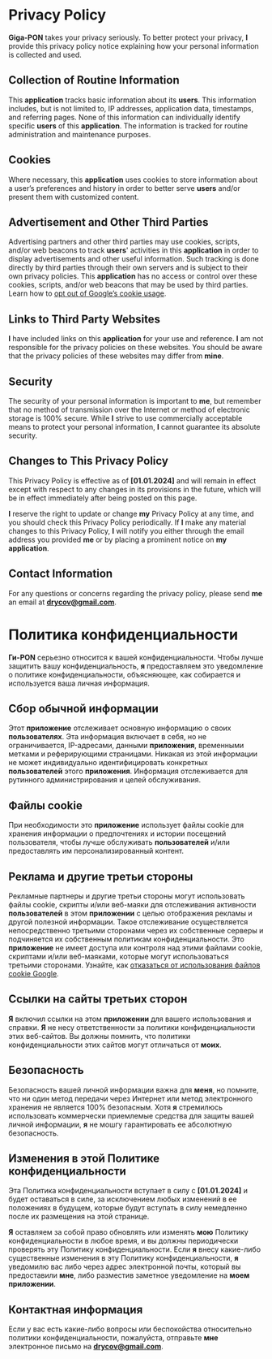 # Privacy Policy

**Giga-PON** takes your privacy seriously. To better protect your privacy, **I** provide this privacy policy notice explaining how your personal information is collected and used.

## Collection of Routine Information

This **application** tracks basic information about its **users**. This information includes, but is not limited to, IP addresses, application data, timestamps, and referring pages. None of this information can individually identify specific **users** of this **application**. The information is tracked for routine administration and maintenance purposes.

## Cookies

Where necessary, this **application** uses cookies to store information about a user’s preferences and history in order to better serve **users** and/or present them with customized content.

## Advertisement and Other Third Parties

Advertising partners and other third parties may use cookies, scripts, and/or web beacons to track **users**' activities in this **application** in order to display advertisements and other useful information. Such tracking is done directly by third parties through their own servers and is subject to their own privacy policies. This **application** has no access or control over these cookies, scripts, and/or web beacons that may be used by third parties. Learn how to [opt out of Google’s cookie usage](http://www.google.com/privacy_ads.html).

## Links to Third Party Websites

**I** have included links on this **application** for your use and reference. **I** am not responsible for the privacy policies on these websites. You should be aware that the privacy policies of these websites may differ from **mine**.

## Security

The security of your personal information is important to **me**, but remember that no method of transmission over the Internet or method of electronic storage is 100% secure. While **I** strive to use commercially acceptable means to protect your personal information, **I** cannot guarantee its absolute security.

## Changes to This Privacy Policy

This Privacy Policy is effective as of **[01.01.2024]** and will remain in effect except with respect to any changes in its provisions in the future, which will be in effect immediately after being posted on this page.

**I** reserve the right to update or change **my** Privacy Policy at any time, and you should check this Privacy Policy periodically. If **I** make any material changes to this Privacy Policy, **I** will notify you either through the email address you provided **me** or by placing a prominent notice on **my** **application**.

## Contact Information

For any questions or concerns regarding the privacy policy, please send **me** an email at **drycov@gmail.com**.
 


# Политика конфиденциальности

**Ги-PON** серьезно относится к вашей конфиденциальности. Чтобы лучше защитить вашу конфиденциальность, **я** предоставляем это уведомление о политике конфиденциальности, объясняющее, как собирается и используется ваша личная информация.

## Сбор обычной информации

Этот **приложение** отслеживает основную информацию о своих **пользователях**. Эта информация включает в себя, но не ограничивается, IP-адресами, данными **приложения**, временными метками и реферирующими страницами. Никакая из этой информации не может индивидуально идентифицировать конкретных **пользователей** этого **приложения**. Информация отслеживается для рутинного администрирования и целей обслуживания.

## Файлы cookie

При необходимости это **приложение** использует файлы cookie для хранения информации о предпочтениях и истории посещений пользователя, чтобы лучше обслуживать **пользователей** и/или предоставлять им персонализированный контент.

## Реклама и другие третьи стороны

Рекламные партнеры и другие третьи стороны могут использовать файлы cookie, скрипты и/или веб-маяки для отслеживания активности **пользователей** в этом **приложении** с целью отображения рекламы и другой полезной информации. Такое отслеживание осуществляется непосредственно третьими сторонами через их собственные серверы и подчиняется их собственным политикам конфиденциальности. Это **приложение** не имеет доступа или контроля над этими файлами cookie, скриптами и/или веб-маяками, которые могут использоваться третьими сторонами. Узнайте, как [отказаться от использования файлов cookie Google](http://www.google.com/privacy_ads.html).

## Ссылки на сайты третьих сторон

**Я** включил ссылки на этом **приложении** для вашего использования и справки. **Я** не несу ответственности за политики конфиденциальности этих веб-сайтов. Вы должны помнить, что политики конфиденциальности этих сайтов могут отличаться от **моих**.

## Безопасность

Безопасность вашей личной информации важна для **меня**, но помните, что ни один метод передачи через Интернет или метод электронного хранения не является 100% безопасным. Хотя **я** стремилюсь использовать коммерчески приемлемые средства для защиты вашей личной информации, **я** не мошгу гарантировать ее абсолютную безопасность.

## Изменения в этой Политике конфиденциальности

Эта Политика конфиденциальности вступает в силу с **[01.01.2024]** и будет оставаться в силе, за исключением любых изменений в ее положениях в будущем, которые будут вступать в силу немедленно после их размещения на этой странице.

**Я** оставляем за собой право обновлять или изменять **мою** Политику конфиденциальности в любое время, и вы должны периодически проверять эту Политику конфиденциальности. Если **я** внесу какие-либо существенные изменения в эту Политику конфиденциальности, **я** уведомилю вас либо через адрес электронной почты, который вы предоставили **мне**, либо разместив заметное уведомление на **моем** **приложении**.

## Контактная информация

Если у вас есть какие-либо вопросы или беспокойства относительно политики конфиденциальности, пожалуйста, отправьте **мне** электронное письмо на **drycov@gmail.com**.
